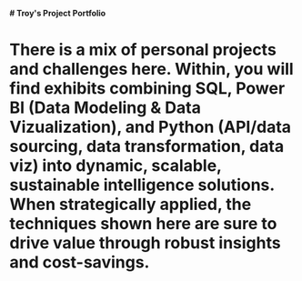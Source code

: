 **# Troy's Project Portfolio**

# There is a mix of personal projects and challenges here. Within, you will find exhibits combining SQL, Power BI (Data Modeling & Data Vizualization), and Python (API/data sourcing, data transformation, data viz) into dynamic, scalable, sustainable intelligence solutions. When strategically applied, the techniques shown here are sure to drive value through robust insights and cost-savings. 
